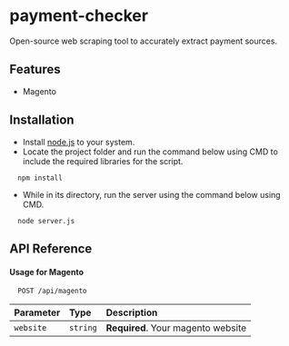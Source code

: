 
# payment-checker

Open-source web scraping tool to accurately extract payment sources.

## Features

- Magento

## Installation

- Install [node.js](https://nodejs.org/en) to your system.
- Locate the project folder and run the command below using CMD to include the required libraries for the script.

```
  npm install
```

- While in its directory, run the server using the command below using CMD.

```
  node server.js
```
## API Reference

#### Usage for Magento

```
  POST /api/magento
```

| Parameter | Type     | Description                        |
| :-------- | :------- | :--------------------------------- |
| `website` | `string` | **Required**. Your magento website |
